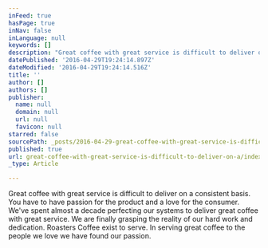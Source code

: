 ```yaml
---
inFeed: true
hasPage: true
inNav: false
inLanguage: null
keywords: []
description: "Great coffee with great service is difficult to deliver on a consistent basis. You have to have passion for the product and a love for the consumer. We've spent almost a decade perfecting our systems to deliver great coffee with great service. We are finally grasping the reality of our hard work and dedication. Roasters Coffee exist to serve. In serving great coffee to the people we love we have found our passion."
datePublished: '2016-04-29T19:24:14.897Z'
dateModified: '2016-04-29T19:24:14.516Z'
title: ''
author: []
authors: []
publisher:
  name: null
  domain: null
  url: null
  favicon: null
starred: false
sourcePath: _posts/2016-04-29-great-coffee-with-great-service-is-difficult-to-deliver-on-a.md
published: true
url: great-coffee-with-great-service-is-difficult-to-deliver-on-a/index.html
_type: Article

---
```

Great coffee with great service is difficult to deliver on a consistent basis. You have to have passion for the product and a love for the consumer. We've spent almost a decade perfecting our systems to deliver great coffee with great service. We are finally grasping the reality of our hard work and dedication. Roasters Coffee exist to serve. In serving great coffee to the people we love we have found our passion.